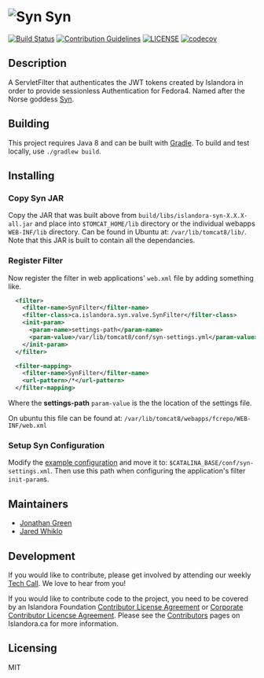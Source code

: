 # ![Syn](https://cloud.githubusercontent.com/assets/2371345/23724175/2998ecb0-0422-11e7-9009-aee3f129633f.png) Syn
[![Build Status](https://travis-ci.org/Islandora-CLAW/Syn.svg?branch=master)](https://travis-ci.org/Islandora-CLAW/Syn)
[![Contribution Guidelines](http://img.shields.io/badge/CONTRIBUTING-Guidelines-blue.svg)](./CONTRIBUTING.md)
[![LICENSE](https://img.shields.io/badge/license-MIT-blue.svg?style=flat-square)](./LICENSE)
[![codecov](https://codecov.io/gh/Islandora-CLAW/Syn/branch/master/graph/badge.svg)](https://codecov.io/gh/Islandora-CLAW/Syn)

## Description

A ServletFilter that authenticates the JWT tokens created by Islandora in order to provide sessionless Authentication for Fedora4. Named after the Norse goddess [Syn](https://en.wikipedia.org/wiki/Syn_(goddess)).

## Building

This project requires Java 8 and can be built with [Gradle](https://gradle.org). To build and test locally, use `./gradlew build`.

## Installing

### Copy Syn JAR
Copy the JAR that was built above from `build/libs/islandora-syn-X.X.X-all.jar` and place into `$TOMCAT_HOME/lib` directory or the individual webapps `WEB-INF/lib` directory. Can be found in Ubuntu at: `/var/lib/tomcat8/lib/`. Note that this JAR is built to contain all the dependancies.

### Register Filter
Now register the filter in web applications' `web.xml` file by adding something like.

```xml
  <filter>
    <filter-name>SynFilter</filter-name>
    <filter-class>ca.islandora.syn.valve.SynFilter</filter-class>
    <init-param>
      <param-name>settings-path</param-name>
      <param-value>/var/lib/tomcat8/conf/syn-settings.yml</param-value>
    </init-param>
  </filter>

  <filter-mapping>
    <filter-name>SynFilter</filter-name>
    <url-pattern>/*</url-pattern>
  </filter-mapping>
```

Where the **settings-path** `param-value` is the the location of the settings file.

On ubuntu this file can be found at: 
`/var/lib/tomcat8/webapps/fcrepo/WEB-INF/web.xml`

### Setup Syn Configuration
Modify the [example configuration](./conf/syn-settings.example.yaml) and move it to: `$CATALINA_BASE/conf/syn-settings.xml`. Then use this path when configuring the application's filter `init-param`s.

## Maintainers

* [Jonathan Green](https://github.com/jonathangreen/)
* [Jared Whiklo](https://github.com/whikloj)

## Development

If you would like to contribute, please get involved by attending our weekly [Tech Call](https://github.com/Islandora-CLAW/CLAW/wiki). We love to hear from you!

If you would like to contribute code to the project, you need to be covered by an Islandora Foundation [Contributor License Agreement](http://islandora.ca/sites/default/files/islandora_cla.pdf) or [Corporate Contributor Licencse Agreement](http://islandora.ca/sites/default/files/islandora_ccla.pdf). Please see the [Contributors](http://islandora.ca/resources/contributors) pages on Islandora.ca for more information.

## Licensing

MIT
